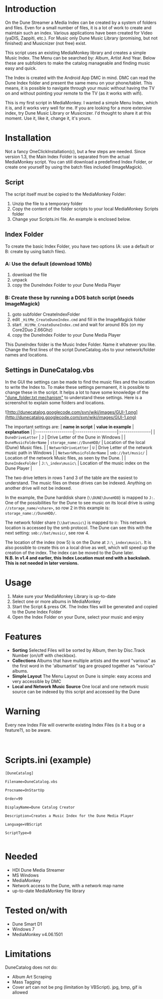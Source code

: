 # Introduction #

On the Dune Streamer a Media Index can be created by a system of folders and files.
Even for a small number of files, it is a lot of work to create and maintain such
an index. Various applications have been created for Video (yaDIS, Zappiti, etc.).
For Music only Dune Music Library (promising, but not finished) and Musicnizer
(not free) exist.

This script uses an existing MediaMonkey library and creates a simple Music Index.
The Menu can be searched by: Album, Artist And Year. Below these are subfolders
to make the catalog manageable and finding music easy and quick.

The Index is created with the Android App DMC in mind. DMC can read the Dune Index
folder and present the same menu on your phone/tablet. This means, it is possible
to navigate through your music without having the TV on and without pointing your
remote to the TV (as it works with wifi).

This is my first script in MediaMonkey. I wanted a simple Menu Index, which it is,
and it works very well for me. If you are looking for a more extensive index,
try Dune Music Library or Musicnizer. I'd thought to share it at this moment. Use it,
like it, change it, it's yours.


# Installation #

Not a fancy OneClickInstallation(c), but a few steps are needed. Since version 1.3, the Main Index Folder is separated from the actual MediaMonkey script. You can still download a predefined Index Folder, or create one yourself by using the batch files included (ImageMagick).

## Script ##

The script itself must be copied to the MediaMonkey Folder:
  1. Unzip the file to a temporary folder
  1. Copy the content of the folder scripts to your local MediaMonkey Scripts folder
  1. Change your Scripts.ini file. An example is enclosed below.

## Index Folder ##

To create the basic Index Folder, you have two options (A: use a default or B: create by using batch files).

### A: Use the default (download 10Mb) ###
  1. download the file
  1. unpack
  1. copy the DuneIndex Folder to your Dune Media Player

### B: Create these by running a DOS batch script (needs ImageMagick) ###
  1. goto subfolder CreateIndexFolder
  1. edit `_HitMe_CreateDuneIndex.cmd` and fill in the ImageMagick folder
  1. start `_HitMe_CreateDuneIndex.cmd` and wait for around 80s (on my Core2Duo 2.66Ghz)
  1. copy the DuneIndex Folder to your Dune Media Player

This DuneIndex folder is the Music Index Folder. Name it whatever you like. Change the first lines of the script DuneCatalog.vbs to your network/folder names and locations.

## Settings in DuneCatalog.vbs ##

In the GUI the settings can be made to find the music files and the location to write the Index to. To make these settings permanent, it is possible to change these in the script. It helps a lot to have some knowledge of the ["dune\_folder.txt mechanism"](http://dune-hd.com/support/misc/dune_folder_howto.txt) to understand these settings. Here is a screenshot to explain some folders and locations.

![http://dunecatalog.googlecode.com/svn/wiki/images/GUI-1.png](http://dunecatalog.googlecode.com/svn/wiki/images/GUI-1.png)

The important settings are:
| **name in script** | **value in example** | **explanation** |
|:-------------------|:---------------------|:----------------|
| `DuneDriveLetter` | `J` | Drive Letter of the Dune in Windows |
| `DuneMusicFolderName` | `storage_name://DuneHDD/` | Location of the local (Dune) Music files. |
| `NetworkDriveLetter` | `U` | Drive Letter of the network music path in Windows |
| `NetworkMusicFolderName` | `smb://bat/music/` | Location of the network Music files, as seen by the Dune. |
| `DuneIndexFolder` | `J:\_index\music\` | Location of the music index on the Dune Player |

The two drive letters in rows 1 and 3 of the table are the easiest to understand. The music files on these drives can be indexed. Anything on another drive will not be indexed.

In the example, the Dune harddisk share (`\\DUNE\DuneHDD`) is mapped to `J:`. One of the possibilities for the Dune to see music on its local drive is using `//storage_name/<share>`, so row 2 in this example is: `storage_name://DuneHDD/`.

The network folder share (`\\bat\music\`) is mapped to `U:` This network location is accessed by the smb protocol. The Dune can see this with the next setting: `smb://bat/music/`, see row 4.

The location of the index (row 5) is on the Dune at `J:\_index\music\`. It is also possible to create this on a local drive as well, which will speed up the creation of the index. The index can be moved to the Dune later.
<br><b>N.B. In v1.4 and earlier, this Index Location must end with a backslash. This is not needed in later versions.</b>

<h1>Usage</h1>

<ol><li>Make sure your MediaMonkey Library is up-to-date<br>
</li><li>Select one or more albums in MediaMonkey<br>
</li><li>Start the Script & press OK. The Index files will be generated and copied to the Dune Index Folder<br>
</li><li>Open the Index Folder on your Dune, select your music and enjoy</li></ol>


<h1>Features</h1>

<ul><li><b>Sorting</b> Selected Files will be sorted by Album, then by Disc.Track Number (on/off with checkbox).<br>
</li><li><b>Collections</b> Albums that have multiple artists and the word "various" as the first word in the 'albumartist' tag are grouped together as "various" albums.<br>
</li><li><b>Simple Layout</b> The Menu Layout on Dune is simple: easy access and very accessible by DMC<br>
</li><li><b>Local and Network Music Source</b> One local and one network music source can be indexed by this script and accessed by the Dune</li></ul>


<h1>Warning</h1>

Every new Index File will overwrite existing Index Files (is it a bug or a feature?), so be aware.<br>
<br>
<br>
<h1>Scripts.ini (example)</h1>

<pre><code>[DuneCatalog]<br>
Filename=DuneCatalog.vbs<br>
Procname=OnStartUp<br>
Order=99<br>
DisplayName=Dune Catalog Creator<br>
Description=Creates a Music Index for the Dune Media Player<br>
Language=VBScript<br>
ScriptType=0<br>
</code></pre>


<h1>Needed</h1>

<ul><li>HDI Dune Media Streamer<br>
</li><li>MS Windows<br>
</li><li>MediaMonkey<br>
</li><li>Network access to the Dune, with a network map name<br>
</li><li>up-to-date MediaMonkey file library</li></ul>


<h1>Tested on/with</h1>

<ul><li>Dune Smart D1<br>
</li><li>Windows 7<br>
</li><li>MediaMonkey v4.06.1501</li></ul>


<h1>Limitations</h1>

DuneCatalog does not do:<br>
<ul><li>Album Art Scraping<br>
</li><li>Mass Tagging<br>
</li><li>Cover art can not be png (limitation by VBScript). jpg, bmp, gif is allowed